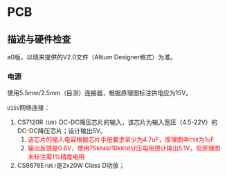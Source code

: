 # PCB

## 描述与硬件检查

a0版，以晓来提供的V2.0文件（Altium Designer格式）为准。



### 电源
使用5.5mm/2.5mm（目测）连接器，根据原理图标注供电应为15V。

`U15V`网络连接：

1. CS7120R `(U9)` DC-DC降压芯片的输入，该芯片为输入宽压（4.5-22V）的DC-DC降压芯片；设计输出5V。
   1. <span style="color: red;">该芯片的输入电容根据芯片手册要求至少为4.7uF，原理图中`C58`为1uF</span>
   2. <span style="color: red;">输出反馈是0.6V，使用75k`R48`/10k`R50`分压电阻预计输出5.1V，但原理图未标注需1%精度电阻</span>
2. CS8676E`(U6)`是2x20W Class D功放；





